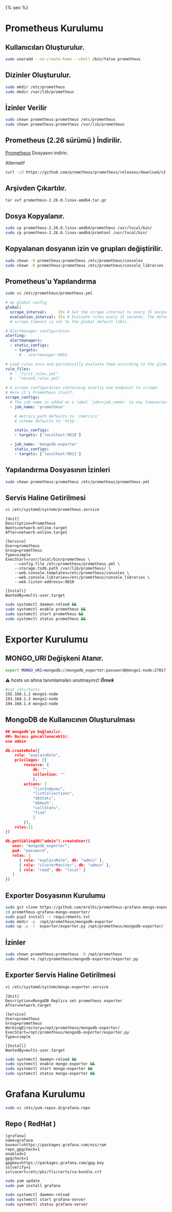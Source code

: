<head>
  {% seo %}
  <meta name="google-site-verification" content="VyUGuNXMkHdI3DPglQgRg2-rD23heYAvi-WjpT1QZP8" />
 </head>
 
# Prometheus Kurulumu

## Kullanıcıları Oluşturulur.

```sh
sudo useradd --no-create-home --shell /bin/false prometheus
```

## Dizinler Oluşturulur.
```sh
sudo mkdir /etc/prometheus
sudo mkdir /var/lib/prometheus
```

## İzinler Verilir
```sh
sudo chown prometheus:prometheus /etc/prometheus
sudo chown prometheus:prometheus /var/lib/prometheus
```
## Prometheus (2.26 sürümü ) İndirilir.
[Prometheus](files/prometheus-2.26.0.linux-amd64.tar.gz) Dosyasını indirin.

Alternatif
```sh
curl -LO https://github.com/prometheus/prometheus/releases/download/v2.26.0/prometheus-2.26.0.linux-amd64.tar.gz
```
## Arşivden Çıkartılır.
```sh
tar xvf prometheus-2.26.0.linux-amd64.tar.gz
```
## Dosya Kopyalanır.
```sh
sudo cp prometheus-2.26.0.linux-amd64/prometheus /usr/local/bin/
sudo cp prometheus-2.26.0.linux-amd64/promtool /usr/local/bin/
```

## Kopyalanan dosyanın izin ve grupları değiştirilir.
```sh
sudo chown -R prometheus:prometheus /etc/prometheus/consoles
sudo chown -R prometheus:prometheus /etc/prometheus/console_libraries
```
##  Prometheus'u Yapılandırma
```sh
sudo vi /etc/prometheus/prometheus.yml
```
```yml
# my global config
global:
  scrape_interval:     15s # Set the scrape interval to every 15 seconds. Default is every 1 minute.
  evaluation_interval: 15s # Evaluate rules every 15 seconds. The default is every 1 minute.
  # scrape_timeout is set to the global default (10s).

# Alertmanager configuration
alerting:
  alertmanagers:
  - static_configs:
    - targets:
      # - alertmanager:9093

# Load rules once and periodically evaluate them according to the global 'evaluation_interval'.
rule_files:
  # - "first_rules.yml"
  # - "second_rules.yml"

# A scrape configuration containing exactly one endpoint to scrape:
# Here it's Prometheus itself.
scrape_configs:
  # The job name is added as a label `job=<job_name>` to any timeseries scraped from this config.
  - job_name: 'prometheus'

    # metrics_path defaults to '/metrics'
    # scheme defaults to 'http'.

    static_configs:
    - targets: ['localhost:9010']

  - job_name: 'mongodb-exporter'
    static_configs:
    - targets: ['localhost:9011']
```


## Yapılandırma Dosyasının İzinleri

```sh
sudo chown prometheus:prometheus /etc/prometheus/prometheus.yml
```

## Servis Haline Getirilmesi
```sh
vi /etc/systemd/system/prometheus.service
```

```service
[Unit]
Description=Prometheus
Wants=network-online.target
After=network-online.target

[Service]
User=prometheus
Group=prometheus
Type=simple
ExecStart=/usr/local/bin/prometheus \
    --config.file /etc/prometheus/prometheus.yml \
    --storage.tsdb.path /var/lib/prometheus/ \
    --web.console.templates=/etc/prometheus/consoles \
    --web.console.libraries=/etc/prometheus/console_libraries \
    --web.listen-address=:9010  

[Install]
WantedBy=multi-user.target
```
```sh
sudo systemctl daemon-reload &&
sudo systemctl enable prometheus &&
sudo systemctl start prometheus &&
sudo systemctl status prometheus &&
```

# Exporter Kurulumu

## MONGO_URI Değişkeni Atanır.
```sh
export MONGO_URI=mongodb://mongodb_exporter:password@mongo1-node:27017,mongo2-node:27017,mongo3-node:27017/?authSource=admin
```
:warning: hosts un altına tanımlamaları unutmayınız!
***Örnek***
```sh
#cat /etc/hosts
192.168.1.2 mongo1-node
193.168.1.3 mongo2-node
194.168.1.4 mongo3-node
```
## MongoDB de Kullanıcının Oluşturulması

```json
## mongodb'ye bağlanılır.
##> Burası güncellenecektir.
use admin

db.createRole({
    role: "explainRole",
    privileges: [{
        resource: {
            db: "",
            collection: ""
            },
        actions: [
            "listIndexes",
            "listCollections",
            "dbStats",
            "dbHash",
            "collStats",
            "find"
            ]
        }],
    roles:[]
})

db.getSiblingDB("admin").createUser({
   user: "mongodb_exporter",
   pwd: "password",
   roles: [
      { role: "explainRole", db: "admin" },
      { role: "clusterMonitor", db: "admin" },
      { role: "read", db: "local" }
   ]
})
```

## Exporter Dosyasının Kurulumu
```sh
sudo git clone https://github.com/erelbi/prometheus-grafana-mongo-exporter.git
cd prometheus-grafana-mongo-exporter/
sudo pip3 install -r requirements.txt
sudo mkdir -p  /opt/prometheus/mongodb-exporter
sudo cp -p -r  exporter/exporter.py /opt/prometheus/mongodb-exporter/
```
## İzinler 

```sh
sudo chown prometheus:prometheus -R /opt/prometheus
sudo chmod +x /opt/prometheus/mongodb-exporter/exporter.py
```

## Exporter Servis Haline Getirilmesi
```sh
vi /etc/systemd/system/mongo-exporter.service
```

```service
[Unit]
Description=MongoDB Replica set prometheus exporter
After=network.target

[Service]
User=prometheus
Group=prometheus
WorkingDirectory=/opt/prometheus/mongodb-exporter/
ExecStart=/opt/prometheus/mongodb-exporter/exporter.py
Type=simple

[Install]
WantedBy=multi-user.target
```
```sh
sudo systemctl daemon-reload &&
sudo systemctl enable mongo-exporter &&
sudo systemctl start mongo-exporter &&
sudo systemctl status mongo-exporter &&
```
# Grafana Kurulumu

```sh
sudo vi /etc/yum.repos.d/grafana.repo 
```
## Repo ( RedHat )
```repo
[grafana]
name=grafana
baseurl=https://packages.grafana.com/oss/rpm
repo_gpgcheck=1
enabled=1
gpgcheck=1
gpgkey=https://packages.grafana.com/gpg.key
sslverify=1
sslcacert=/etc/pki/tls/certs/ca-bundle.crt
```
```sh
sudo yum update 
sudo yum install grafana 
```
```sh
sudo systemctl daemon-reload
sudo systemctl start grafana-server
sudo systemctl status grafana-server
```










